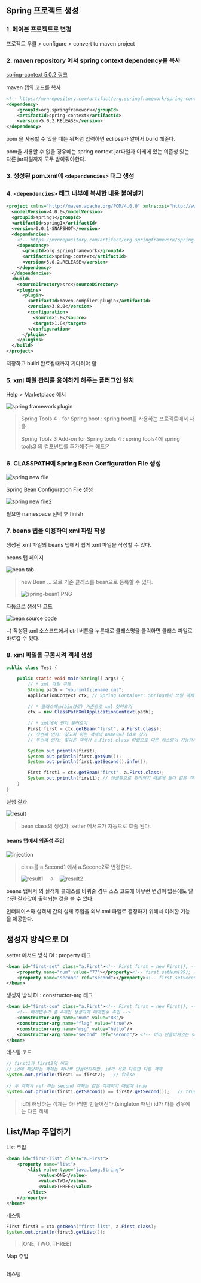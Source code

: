 ## Spring 프로젝트 생성

### 1. 메이븐 프로젝트로 변경
프로젝트 우클 > configure > convert to maven project

### 2. maven repository 에서 spring context dependency를 복사
[spring-context 5.0.2 링크](https://mvnrepository.com/artifact/org.springframework/spring-context/5.0.2.RELEASE)

maven 탭의 코드를 복사
```xml
<!-- https://mvnrepository.com/artifact/org.springframework/spring-context -->
<dependency>
    <groupId>org.springframework</groupId>
    <artifactId>spring-context</artifactId>
    <version>5.0.2.RELEASE</version>
</dependency>
```

pom 을 사용할 수 있을 때는 위처럼 입력하면 eclipse가 알아서 build 해준다.

pom을 사용할 수 없을 경우에는 spring context jar파일과 아래에 있는 의존성 있는 다른 jar파일까지 모두 받아줘야한다.

### 3. 생성된 pom.xml에 `<dependencies>` 태그 생성

### 4. `<dependencies>` 태그 내부에 복사한 내용 붙여넣기

```xml
<project xmlns="http://maven.apache.org/POM/4.0.0" xmlns:xsi="http://www.w3.org/2001/XMLSchema-instance" xsi:schemaLocation="http://maven.apache.org/POM/4.0.0 http://maven.apache.org/xsd/maven-4.0.0.xsd">
  <modelVersion>4.0.0</modelVersion>
  <groupId>spring1</groupId>
  <artifactId>spring1</artifactId>
  <version>0.0.1-SNAPSHOT</version>
  <dependencies>
    <!-- https://mvnrepository.com/artifact/org.springframework/spring-context -->
    <dependency>
      <groupId>org.springframework</groupId>
      <artifactId>spring-context</artifactId>
      <version>5.0.2.RELEASE</version>
    </dependency>
  </dependencies>
  <build>
    <sourceDirectory>src</sourceDirectory>
    <plugins>
      <plugin>
        <artifactId>maven-compiler-plugin</artifactId>
        <version>3.8.0</version>
        <configuration>
          <source>1.8</source>
          <target>1.8</target>
        </configuration>
      </plugin>
    </plugins>
  </build>
</project>
```
저장하고 build 완료될때까지 기다려야 함

### 5. xml 파일 관리를 용이하게 해주는 플러그인 설치
Help > Marketplace 에서 

![spring framework plugin](https://github.com/ette9844/writing_md/blob/master/imgs/spring-plugin.PNG?raw=true)
>Spring Tools 4 - for Spring boot : 
>spring boot를 사용하는 프로젝트에서 사용
>
>Spring Tools 3 Add-on for Spring tools 4 : 
>spring tools4에 spring tools3 의 컴포넌트를 추가해주는 애드온

### 6. CLASSPATH에 Spring Bean Configuration File 생성
![spring new file](https://github.com/ette9844/writing_md/blob/master/imgs/spring-newfile.PNG?raw=true)

Spring Bean Configuration File 생성

![spring new file2](https://github.com/ette9844/writing_md/blob/master/imgs/spring-bean3.PNG?raw=true)

필요한 namespace 선택 후 finish

### 7. beans 탭을 이용하여 xml 파일 작성

생성된 xml 파일의 beans 탭에서 쉽게 xml 파일을 작성할 수 있다.

beans 탭 페이지

![bean tab](https://github.com/ette9844/writing_md/blob/master/imgs/spring-bean2.PNG?raw=true)
>new Bean ... 으로 기존 클래스를 bean으로 등록할 수 있다.
>
>![spring-bean1.PNG](https://github.com/ette9844/writing_md/blob/master/imgs/spring-bean1.PNG?raw=true)


자동으로 생성된 코드

![bean source code](https://github.com/ette9844/writing_md/blob/master/imgs/spring-beansource.PNG?raw=true)

+) 작성된 xml 소스코드에서 ctrl 버튼을 누른채로 클래스명을 클릭하면 클래스 파일로 바로갈 수 있다.

### 8. xml 파일을 구동시켜 객체 생성
```java
public class Test {

	public static void main(String[] args) {
		// * xml 파일 구동
		String path = "yourxmlfilename.xml";
		ApplicationContext ctx;	// Spring Container: Spring에서 쓰일 객체관리자
		
		// * 클래스패스(bin경로) 기준으로 xml 찾아오기
		ctx = new ClassPathXmlApplicationContext(path);
		
		// * xml에서 인자 불러오기
		First first = ctx.getBean("first", a.First.class);
		// 첫번째 인자: 찾고자 하는 객체의 name이나 id로 찾기
		// 두번째 인자: 찾아온 객체가 a.First.class 타입으로 다운 캐스팅이 가능한지 물어보고 다운 캐스팅

		System.out.println(first);
		System.out.println(first.getNum());
		System.out.println(first.getSecond().info());		

		First first1 = ctx.getBean("first", a.First.class);
		System.out.println(first1);	// 싱글톤으로 관리되기 때문에 둘다 같은 객체를 참조하게 됨
	}
}
```

실행 결과

![result](https://github.com/ette9844/writing_md/blob/master/imgs/spring-bean-result.PNG?raw=true)
>bean class의 생성자, setter 메서드가 자동으로 호출 된다.

#### beans 탭에서 의존성 주입
![injection](https://github.com/ette9844/writing_md/blob/master/imgs/spring-bean-injection.PNG?raw=true)
>class를 a.Second1 에서 a.Second2로 변경한다.
>
>![result1](https://github.com/ette9844/writing_md/blob/master/imgs/spring-bean-result1.PNG?raw=true)  &nbsp;&nbsp;&nbsp;→ &nbsp;&nbsp;&nbsp;![result2](https://github.com/ette9844/writing_md/blob/master/imgs/spring-bean-result2.PNG?raw=true)

beans 탭에서 의 실객체 클래스를 바꿔줄 경우 소스 코드에 아무런 변경이 없음에도 달라진 결과값이 출력되는 것을 볼 수 있다.

인터페이스와 실객체 간의 실체 주입을 외부 xml 파일로 결정하기 위해서 이러한 기능을 제공한다.

## 생성자 방식으로 DI 

setter 메서드 방식 DI : property 태그
```xml
<bean id="first-set" class="a.First"><!-- First first = new First(); -->
	<property name="num" value="77"></property><!-- first.setNum(99); //값 주입 -->
	<property name="second" ref="second"></property><!-- first.setSecond(second); -->
</bean>
```

생성자 방식 DI : constructor-arg 태그
```xml
<bean id="first-con" class="a.First"><!-- First first = new First(); -->
	<!-- 매개변수가 총 4개인 생성자에 매개변수 주입 -->
	<constructor-arg name="num" value="88"/>
	<constructor-arg name="flag" value="true"/>
	<constructor-arg name="msg" value="hello"/>
	<constructor-arg name="second" ref="second"/> <!-- 이미 만들어져있는 second 객체 사용: ref -->
</bean>
```

테스팅 코드

```java
// first1과 first2의 비교
// id에 해당하는 객체는 하나씩 만들어지지만, id가 서로 다르면 다른 객체
System.out.println(first1 == first2); 	// false
		
// 두 객체가 ref 하는 second 객체는 같은 객체이기 때문에 true
System.out.println(first1.getSecond() == first2.getSecond()); 	// true
```
>id에 해당하는 객체는 하나씩만 만들어진다.(singleton 패턴)
>id가 다를 경우에는 다른 객체

## List/Map 주입하기
List 주입
```xml
<bean id="first-list" class="a.First">
	<property name="list">
		<list value-type="java.lang.String">
			<value>ONE</value>
			<value>TWO</value>
			<value>THREE</value>
		</list>
	</property>
</bean>
```
테스팅
```java
First first3 = ctx.getBean("first-list", a.First.class);
System.out.println(first3.getList());
```
>[ONE, TWO, THREE]

Map 주입
```java
```
테스팅
```xml
```
>
<!--stackedit_data:
eyJoaXN0b3J5IjpbLTUyMTkwMDgwMiw3OTQ5NzAzMiwxOTM2ND
czODgyLDE1MDEyODM5MDAsNTQxNzE0MjA3LC0zMDMwODQwMjgs
LTEzNTkyMTY1ODcsMTk5ODE3NzM4NywzNTE5MzcwNzcsLTQ0OD
E1MDMzNywxMjQ2MDA1OTM1LC0xNTI3MjA1NjA2LC03Njg0ODA4
MjRdfQ==
-->